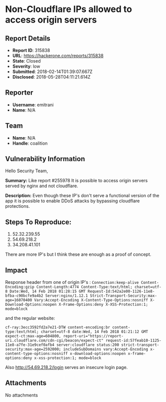 # Non-Cloudflare IPs allowed to access origin servers

## Report Details
- **Report ID**: 315838
- **URL**: https://hackerone.com/reports/315838
- **State**: Closed
- **Severity**: low
- **Submitted**: 2018-02-14T01:39:07.667Z
- **Disclosed**: 2018-05-28T04:11:21.614Z

## Reporter
- **Username**: emitrani
- **Name**: N/A

## Team
- **Name**: N/A
- **Handle**: coalition

## Vulnerability Information
Hello Security Team,

**Summary:** Like report #255978 It is possible to access origin servers served by nginx and not cloudflare. 

**Description:** Even though these IP's don't serve a functional version of the app it is possible to enable DDoS attacks by bypassing cloudflare protections.

## Steps To Reproduce:

  1. 52.32.239.55
  2. 54.69.218.2
  3. 34.208.41.101
 
There are more IP's but I think these are enough as a proof of concept.

## Impact

Response header from one of origin IP's :
`Connection:keep-alive
Content-Encoding:gzip
Content-Length:4774
Content-Type:text/html; charset=utf-8
Date:Wed, 14 Feb 2018 01:28:15 GMT
Request-Id:542a2e00-1126-11e8-bfba-c90bcfe9a4b2
Server:nginx/1.12.1
Strict-Transport-Security:max-age=16070400
Vary:Accept-Encoding
X-Content-Type-Options:nosniff
X-Download-Options:noopen
X-Frame-Options:deny
X-XSS-Protection:1; mode=block`

and the regular website:

`cf-ray:3ecc3592fd2a7e21-DTW
content-encoding:br
content-type:text/html; charset=utf-8
date:Wed, 14 Feb 2018 01:21:12 GMT
expect-ct:max-age=604800, report-uri="https://report-uri.cloudflare.com/cdn-cgi/beacon/expect-ct"
request-id:57feab10-1125-11e8-a7fe-31e9cef0afb4
server:cloudflare
status:200
strict-transport-security:max-age=2592000; includeSubDomains
vary:Accept-Encoding
x-content-type-options:nosniff
x-download-options:noopen
x-frame-options:deny
x-xss-protection:1; mode=block`

Also http://54.69.218.2/login serves an insecure login page.

## Attachments
No attachments
